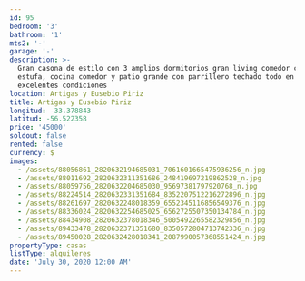 ```yaml
---
id: 95
bedroom: '3'
bathroom: '1'
mts2: '-'
garage: '-'
description: >-
  Gran casona de estilo con 3 amplios dormitorios gran living comedor con
  estufa, cocina comedor y patio grande con parrillero techado todo en
  excelentes condiciones
location: Artigas y Eusebio Piriz
title: Artigas y Eusebio Piriz
longitud: -33.378843
latitud: -56.522358
price: '45000'
soldout: false
rented: false
currency: $
images:
  - /assets/88056861_2820632194685031_7061601665475936256_n.jpg
  - /assets/88011692_2820632311351686_248419697219862528_n.jpg
  - /assets/88059756_2820632204685030_95697381797920768_n.jpg
  - /assets/88224514_2820632331351684_8352207512216272896_n.jpg
  - /assets/88261697_2820632248018359_6552345116856549376_n.jpg
  - /assets/88336024_2820632254685025_6562725507350134784_n.jpg
  - /assets/88434908_2820632378018346_5005492265582329856_n.jpg
  - /assets/89433478_2820632371351680_8350572804713742336_n.jpg
  - /assets/89450028_2820632428018341_2087990057368551424_n.jpg
propertyType: casas
listType: alquileres
date: 'July 30, 2020 12:00 AM'
---
```



